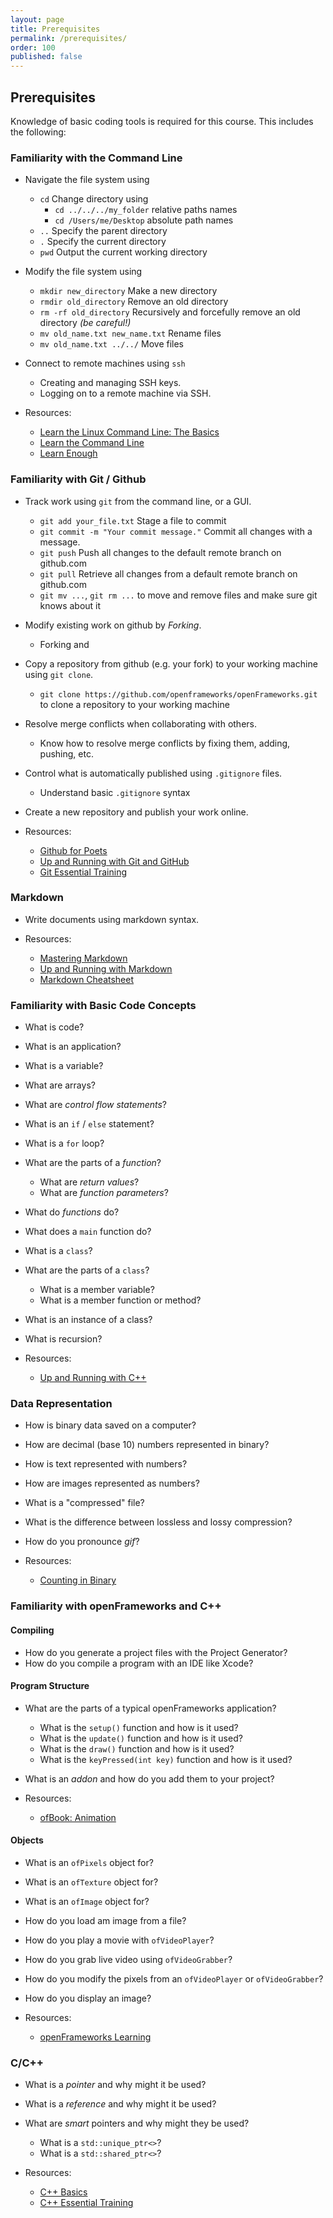 ```yaml
---
layout: page
title: Prerequisites
permalink: /prerequisites/
order: 100
published: false
---
```


## Prerequisites

Knowledge of basic coding tools is required for this course. This includes the following:

### Familiarity with the Command Line

- Navigate the file system using
  - `cd` Change directory using
    - `cd ../../../my_folder` relative paths names
    - `cd /Users/me/Desktop` absolute path names
  - `..` Specify the parent directory
  - `.` Specify the current directory
  - `pwd` Output the current working directory

- Modify the file system using
  - `mkdir new_directory` Make a new directory
  - `rmdir old_directory` Remove an old directory
  - `rm -rf old_directory` Recursively and forcefully remove an old directory _(be careful!)_
  - `mv old_name.txt new_name.txt` Rename files
  - `mv old_name.txt ../../` Move files

- Connect to remote machines using `ssh`
  - Creating and managing SSH keys.
  - Logging on to a remote machine via SSH.

- Resources:
  - [Learn the Linux Command Line: The Basics](https://www.lynda.com/Linux-tutorials/Learn-Linux-Command-Line-Basics/435539-2.html)
  - [Learn the Command Line](https://www.codecademy.com/learn/learn-the-command-line)
  - [Learn Enough](https://www.learnenough.com/command-line-tutorial)

### Familiarity with Git / Github

- Track work using `git` from the command line, or a GUI.
  - `git add your_file.txt` Stage a file to commit
  - `git commit -m "Your commit message."` Commit all changes with a message.
  - `git push` Push all changes to the default remote branch on github.com
  - `git pull` Retrieve all changes from a default remote branch on github.com
  - `git mv ...`, `git rm ...` to move and remove files and make sure git knows about it
- Modify existing work on github by _Forking_.
  - Forking and
- Copy a repository from github (e.g. your fork) to your working machine using `git clone`.
  - `git clone https://github.com/openframeworks/openFrameworks.git` to clone a repository to your working machine
- Resolve merge conflicts when collaborating with others.
  - Know how to resolve merge conflicts by fixing them, adding, pushing, etc.
- Control what is automatically published using `.gitignore` files.
  - Understand basic `.gitignore` syntax
- Create a new repository and publish your work online.

- Resources:
  - [Github for Poets](https://www.youtube.com/playlist?list=PLRqwX-V7Uu6ZF9C0YMKuns9sLDzK6zoiV)
  - [Up and Running with Git and GitHub](https://www.lynda.com/Git-tutorials/Up-Running-Git-GitHub/409275-2.html)
  - [Git Essential Training](https://www.lynda.com/Git-tutorials/Git-Essential-Training/100222-2.html)

### Markdown

- Write documents using markdown syntax.

- Resources:
  - [Mastering Markdown](https://guides.github.com/features/mastering-markdown/)
  - [Up and Running with Markdown](https://www.lynda.com/Web-Development-tutorials/Up-Running-Markdown/438888-2.html)
  - [Markdown Cheatsheet](https://github.com/adam-p/markdown-here/wiki/Markdown-Cheatsheet)

### Familiarity with Basic Code Concepts

- What is code?
- What is an application?
- What is a variable?
- What are arrays?
- What are _control flow statements_?
- What is an `if` / `else` statement?
- What is a `for` loop?
- What are the parts of a _function_?
  - What are _return values_?
  - What are _function parameters_?
- What do _functions_ do?
- What does a `main` function do?
- What is a `class`?
- What are the parts of a `class`?
  - What is a member variable?
  - What is a member function or method?  
- What is an instance of a class?
- What is recursion?

- Resources:
  - [Up and Running with C++](https://www.lynda.com/C-tutorials/Up-Running-C/167922-2.html)

### Data Representation

- How is binary data saved on a computer?
- How are decimal (base 10) numbers represented in binary?
- How is text represented with numbers?
- How are images represented as numbers?
- What is a "compressed" file?
- What is the difference between lossless and lossy compression?
- How do you pronounce _gif_?

- Resources:
  - [Counting in Binary](https://www.youtube.com/watch?v=apCLHmPsC68)

### Familiarity with openFrameworks and C++

#### Compiling

- How do you generate a project files with the Project Generator?
- How do you compile a program with an IDE like Xcode?

#### Program Structure

- What are the parts of a typical openFrameworks application?
  - What is the `setup()` function and how is it used?
  - What is the `update()` function and how is it used?
  - What is the `draw()` function and how is it used?
  - What is the `keyPressed(int key)` function and how is it used?
- What is an _addon_ and how do you add them to your project?

- Resources:
  - [ofBook: Animation](http://openframeworks.cc/ofBook/chapters/animation.html)

#### Objects

- What is an `ofPixels` object for?
- What is an `ofTexture` object for?
- What is an `ofImage` object for?
- How do you load am image from a file?
- How do you play a movie with `ofVideoPlayer`?
- How do you grab live video using `ofVideoGrabber`?
- How do you modify the pixels from an `ofVideoPlayer` or `ofVideoGrabber`?
- How do you display an image?

- Resources:
  - [openFrameworks Learning](http://openframeworks.cc/learning/)

### C/C++

- What is a _pointer_ and why might it be used?
- What is a _reference_ and why might it be used?
- What are _smart_ pointers and why might they be used?
  - What is a `std::unique_ptr<>`?
  - What is a `std::shared_ptr<>`?

- Resources:
  - [C++ Basics](http://openframeworks.cc/ofBook/chapters/cplusplus_basics.html)
  - [C++ Essential Training](https://www.lynda.com/C-tutorials/C-Essential-Training/182674-2.html)
